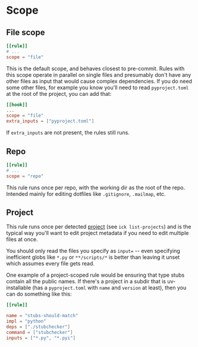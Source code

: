 # Scope

## File scope

```toml
[[rule]]
# ...
scope = "file"
```

This is the default scope, and behaves closest to pre-commit. Rules with this
scope operate in parallel on single files and presumably don't have any other
files as input that would cause complex dependencies.  If you do need some other
files, for example you know you'll need to read `pyproject.toml` at the root of
the project, you can add that:

```toml
[[hook]]
...
scope = "file"
extra_inputs = ["pyproject.toml"]
```

If `extra_inputs` are not present, the rules still runs.

## Repo

```toml
[[rule]]
# ...
scope = "repo"
```

This rule runs once per repo, with the working dir as the root of the repo.
Intended mainly for editing dotfiles like `.gitignore`, `.mailmap`, etc.

## Project

This rule runs once per detected [project](project.md) (see `ick list-projects`)
and is the typical way you'll want to edit project metadata if you need to edit
multiple files at once.

You should only read the files you specify as `input=` -- even specifying
inefficient globs like `*.py` or `**/scripts/*` is better than leaving it unset
which assumes every file gets read.

One example of a project-scoped rule would be ensuring that type stubs contain
all the public names.  If there's a project in a subdir that is uv-installable
(has a `pyproject.toml` with `name` and `version` at least), then you can do
something like this:

```toml
[[rule]]

name = "stubs-should-match"
impl = "python"
deps = ["./stubchecker"]
command = ["stubchecker"]
inputs = ["*.py", "*.pyi"]
```
